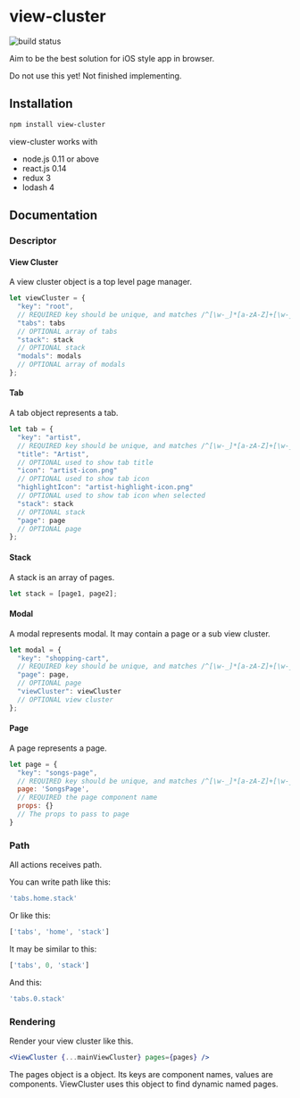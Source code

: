 # view-cluster
![build status](https://travis-ci.org/cheunghy/view-cluster.svg)

Aim to be the best solution for iOS style app in browser.

Do not use this yet! Not finished implementing.

## Installation

``` bash
npm install view-cluster
```

view-cluster works with
+ node.js 0.11 or above
+ react.js 0.14
+ redux 3
+ lodash 4

## Documentation

### Descriptor

#### View Cluster

A view cluster object is a top level page manager.
``` js
let viewCluster = {
  "key": "root",
  // REQUIRED key should be unique, and matches /^[\w-_]*[a-zA-Z]+[\w-_]*$/
  "tabs": tabs
  // OPTIONAL array of tabs
  "stack": stack
  // OPTIONAL stack
  "modals": modals
  // OPTIONAL array of modals
};
```

#### Tab

A tab object represents a tab.
``` js
let tab = {
  "key": "artist",
  // REQUIRED key should be unique, and matches /^[\w-_]*[a-zA-Z]+[\w-_]*$/
  "title": "Artist",
  // OPTIONAL used to show tab title
  "icon": "artist-icon.png"
  // OPTIONAL used to show tab icon
  "highlightIcon": "artist-highlight-icon.png"
  // OPTIONAL used to show tab icon when selected
  "stack": stack
  // OPTIONAL stack
  "page": page
  // OPTIONAL page
};
```

#### Stack

A stack is an array of pages.
``` js
let stack = [page1, page2];
```

#### Modal

A modal represents modal. It may contain a page or a sub view cluster.
``` js
let modal = {
  "key": "shopping-cart",
  // REQUIRED key should be unique, and matches /^[\w-_]*[a-zA-Z]+[\w-_]*$/
  "page": page,
  // OPTIONAL page
  "viewCluster": viewCluster
  // OPTIONAL view cluster
};
```

#### Page

A page represents a page.
``` js
let page = {
  "key": "songs-page",
  // REQUIRED key should be unique, and matches /^[\w-_]*[a-zA-Z]+[\w-_]*$/
  page: 'SongsPage',
  // REQUIRED the page component name
  props: {}
  // The props to pass to page
}
```

### Path

All actions receives path.

You can write path like this:
``` js
'tabs.home.stack'
```
Or like this:
``` js
['tabs', 'home', 'stack']
```
It may be similar to this:
``` js
['tabs', 0, 'stack']
```
And this:
``` js
'tabs.0.stack'
```

### Rendering

Render your view cluster like this.

``` jsx
<ViewCluster {...mainViewCluster} pages={pages} />
```

The pages object is a object. Its keys are component names, values are
components. ViewCluster uses this object to find dynamic named pages.
